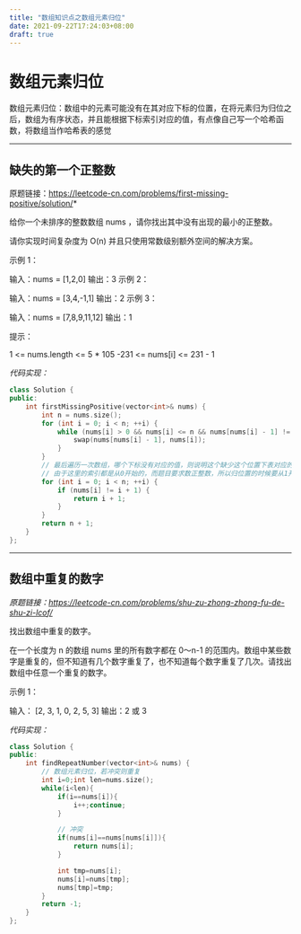 ```yaml
---
title: "数组知识点之数组元素归位"
date: 2021-09-22T17:24:03+08:00
draft: true
---
```


# 数组元素归位

数组元素归位：数组中的元素可能没有在其对应下标的位置，在将元素归为归位之后，数组为有序状态，并且能根据下标索引对应的值，有点像自己写一个哈希函数，将数组当作哈希表的感觉

---

## 缺失的第一个正整数

原题链接：https://leetcode-cn.com/problems/first-missing-positive/solution/*

给你一个未排序的整数数组 nums ，请你找出其中没有出现的最小的正整数。

请你实现时间复杂度为 O(n) 并且只使用常数级别额外空间的解决方案。


示例 1：

输入：nums = [1,2,0]
输出：3
示例 2：

输入：nums = [3,4,-1,1]
输出：2
示例 3：

输入：nums = [7,8,9,11,12]
输出：1


提示：

1 <= nums.length <= 5 * 105
-231 <= nums[i] <= 231 - 1



*代码实现：*

```C++
class Solution {
public:
    int firstMissingPositive(vector<int>& nums) {
        int n = nums.size();
        for (int i = 0; i < n; ++i) {
            while (nums[i] > 0 && nums[i] <= n && nums[nums[i] - 1] != nums[i]) {   // 遍历约束：数组中每个元素都大于0且小于数组长度，并且该数组位置的值不等于其下标，则交换该元素与其对应的下标位置元素
                swap(nums[nums[i] - 1], nums[i]);
            }
        }
        // 最后遍历一次数组，哪个下标没有对应的值，则说明这个缺少这个位置下表对应的值
        // 由于这里的索引都是从0开始的，而题目要求数正整数，所以归位置的时候要从1开始，所以下标+1就是该位置的对应值
        for (int i = 0; i < n; ++i) {
            if (nums[i] != i + 1) {
                return i + 1;
            }
        }
        return n + 1;
    }
};
```

---

## 数组中重复的数字

*原题链接：https://leetcode-cn.com/problems/shu-zu-zhong-zhong-fu-de-shu-zi-lcof/*

找出数组中重复的数字。


在一个长度为 n 的数组 nums 里的所有数字都在 0～n-1 的范围内。数组中某些数字是重复的，但不知道有几个数字重复了，也不知道每个数字重复了几次。请找出数组中任意一个重复的数字。

示例 1：

输入：
[2, 3, 1, 0, 2, 5, 3]
输出：2 或 3 



*代码实现：*

```C++
class Solution {
public:
    int findRepeatNumber(vector<int>& nums) {
        // 数组元素归位，若冲突则重复
        int i=0;int len=nums.size();
        while(i<len){
            if(i==nums[i]){
                i++;continue;
            }

            // 冲突
            if(nums[i]==nums[nums[i]]){
                return nums[i];
            }

            int tmp=nums[i];
            nums[i]=nums[tmp];
            nums[tmp]=tmp;
        }
        return -1;
    }
};
```

